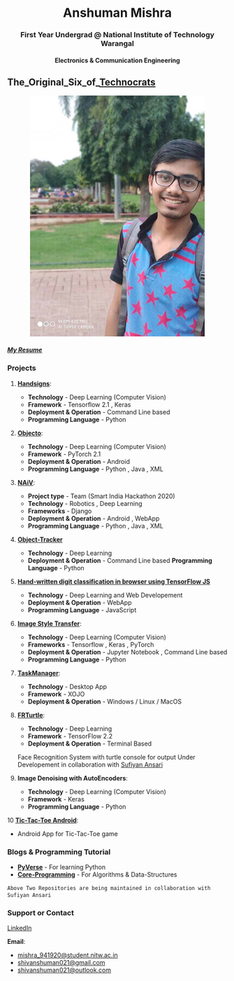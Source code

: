 <h1><center> Anshuman Mishra </center></h1>
  <h3><center>First Year Undergrad @ National Institute of Technology Warangal </center></h3>
  <h4><center>Electronics & Communication Engineering</center></h4>
  
  ## The_Original_Six_of_[Technocrats](https://github.com/Technocrats-nitw)
 
 
<center>
<img src="me.jpeg" style="width:400px;height:550px;">
  </center>


##### [My Resume](https://docs.google.com/document/d/1z9zfWX0TodUE_q0lCsrmCh7_hTsn4ZfMpQItLoD8J2w/edit)

### Projects

1. **[Handsigns](https://shivanshuman021.github.io/HandSigns/)**:
   - **Technology** - Deep Learning (Computer Vision)
   - **Framework** - Tensorflow 2.1 , Keras
   - **Deployment & Operation** - Command Line based
   - **Programming Language** - Python
  
2. **[Objecto](https://shivanshuman021.github.io/Objecto/)**:   
   - **Technology** - Deep Learning (Computer Vision)
   - **Framework** - PyTorch 2.1
   - **Deployment & Operation** - Android 
   - **Programming Language** - Python , Java , XML
 
3. **[NAiV](https://github.com/shivanshuman021/Technocrats-NAiV)**:
   - **Project type** - Team (Smart India Hackathon 2020)
   - **Technology** - Robotics , Deep Learning 
   - **Frameworks** - Django
   - **Deployment & Operation** - Android , WebApp 
   - **Programming Language** - Python , Java , XML
   
4. **[Object-Tracker](https://shivanshuman021.github.io/Object-Tracker/)**
   - **Technology** - Deep Learning
   - **Deployment & Operation** - Command Line based 
   **Programming Language** - Python

5. **[Hand-written digit classification in browser using TensorFlow JS](https://shivanshuman021.github.io/handwrittenDigit/)**
   - **Technology** - Deep Learning and Web Developement
   - **Deployment & Operation** - WebApp
   - **Programming Language** - JavaScript

6. **[Image Style Transfer](https://shivanshuman021.github.io/Image-Style-Transfer/)**:
   - **Technology** - Deep Learning (Computer Vision) 
   - **Frameworks** - Tensorflow , Keras , PyTorch
   - **Deployment & Operation** - Jupyter Notebook , Command Line based
   - **Programming Language** - Python
   
7. **[TaskManager](https://shivanshuman021.github.io/TaskManager/)**:
   - **Technology** - Desktop App
   - **Framework** - XOJO
   - **Deployment & Operation** - Windows / Linux / MacOS
   
8. **[FRTurtle](https://github.com/shivanshuman021/FRTurtle)**:
   - **Technology** - Deep Learning
   - **Framework** - TensorFlow 2.2
   - **Deployment & Operation** - Terminal Based
    
    Face Recognition System with turtle console for output Under Developement in collaboration with [Sufiyan Ansari](https://github.com/suffisme)
    
9. **Image Denoising with AutoEncoders**:
   - **Technology** - Deep Learning (Computer Vision)
   - **Framework** - Keras
   - **Programming Language** - Python

10 **[Tic-Tac-Toe Android](https://github.com/shivanshuman021/Tic-Tac-Toe-Android)**:
   - Android App for Tic-Tac-Toe game
    
### Blogs & Programming Tutorial
   - **[PyVerse](https://suffisme.github.io/PyVerse)** - For learning Python 
   - **[Core-Programming](https://github.com/suffisme/Core-Programming)** - For Algorithms & Data-Structures

    Above Two Repositories are being maintained in collaboration with Sufiyan Ansari 
    
### Support or Contact

[LinkedIn](https://www.linkedin.com/in/anshuman-mishra-89b014195)

**Email**:
   - mishra_941920@student.nitw.ac.in
   - shivanshuman021@gmail.com
   - shivanshuman021@outlook.com
